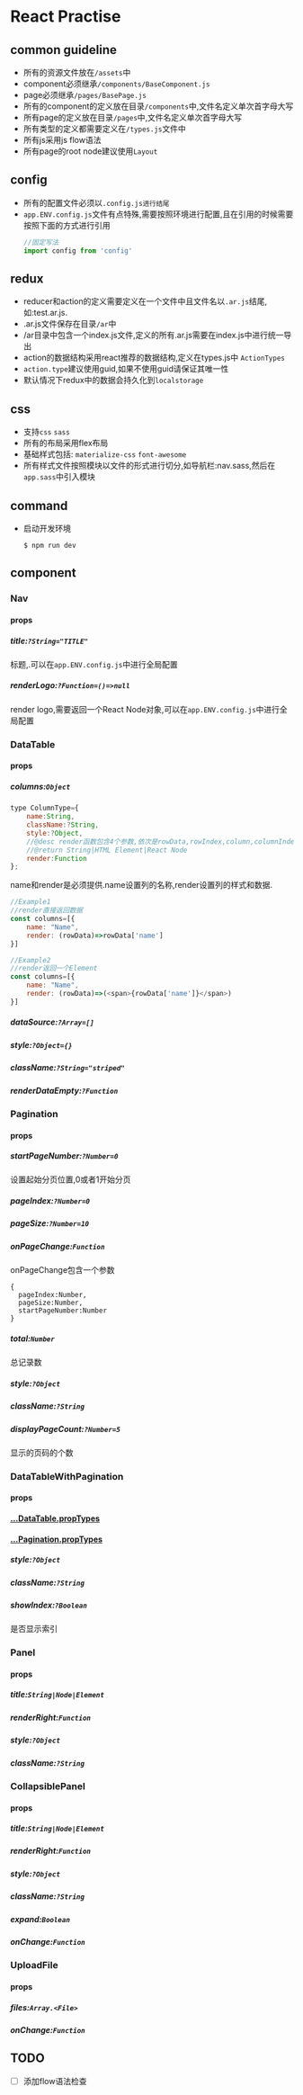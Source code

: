 # React Practise

## common guideline

* 所有的资源文件放在`/assets`中
* component必须继承`/components/BaseComponent.js`
* page必须继承`/pages/BasePage.js`
* 所有的component的定义放在目录`/components`中,文件名定义单次首字母大写
* 所有page的定义放在目录`/pages`中,文件名定义单次首字母大写
* 所有类型的定义都需要定义在`/types.js`文件中
* 所有js采用js flow语法
* 所有page的root node建议使用`Layout`

## config

* 所有的配置文件必须以`.config.js进行结尾`
* `app.ENV.config.js`文件有点特殊,需要按照环境进行配置,且在引用的时候需要按照下面的方式进行引用
    ```javascript
    //固定写法
    import config from 'config'
    ```

## redux

* reducer和action的定义需要定义在一个文件中且文件名以`.ar.js`结尾,如:test.ar.js.
* .ar.js文件保存在目录`/ar`中
* /ar目录中包含一个index.js文件,定义的所有.ar.js需要在index.js中进行统一导出
* action的数据结构采用react推荐的数据结构,定义在types.js中 `ActionTypes`
* `action.type`建议使用guid,如果不使用guid请保证其唯一性
* 默认情况下redux中的数据会持久化到`localstorage`

## css

* 支持`css` `sass`
* 所有的布局采用flex布局
* 基础样式包括: `materialize-css` `font-awesome`
* 所有样式文件按照模块以文件的形式进行切分,如导航栏:nav.sass,然后在`app.sass`中引入模块

## command

* 启动开发环境
    ```shell
    $ npm run dev
    ```

## component

### Nav

#### props

##### title:`?String="TITLE"`
标题,.可以在`app.ENV.config.js`中进行全局配置

##### renderLogo:`?Function=()=>null`
render logo,需要返回一个React Node对象,可以在`app.ENV.config.js`中进行全局配置

### DataTable

#### props

##### columns:`Object`
```javascript
type ColumnType={
	name:String,
	className:?String,
	style:?Object,
	//@desc render函数包含4个参数,依次是rowData,rowIndex,column,columnIndex
	//@return String|HTML Element|React Node
	render:Function
};
```
name和render是必须提供.name设置列的名称,render设置列的样式和数据.
```javascript
//Example1 
//render直接返回数据
const columns=[{
    name: "Name",
    render: (rowData)=>rowData['name']
}]

//Example2
//render返回一个Element
const columns=[{
    name: "Name",
    render: (rowData)=>(<span>{rowData['name']}</span>)
}]
```
##### dataSource:`?Array=[]`
##### style:`?Object={}`
##### className:`?String="striped"`
##### renderDataEmpty:`?Function`

### Pagination

#### props

##### startPageNumber:`?Number=0`
设置起始分页位置,0或者1开始分页

##### pageIndex:`?Number=0`
##### pageSize:`?Number=10`
##### onPageChange:`Function`
onPageChange包含一个参数
```type
{
  pageIndex:Number,
  pageSize:Number,
  startPageNumber:Number
}
```

##### total:`Number`
总记录数

##### style:`?Object`
##### className:`?String`
##### displayPageCount:`?Number=5`
显示的页码的个数

### DataTableWithPagination

#### props

#### [...DataTable.propTypes](#datatable)
#### [...Pagination.propTypes](#pagination)
##### style:`?Object`
##### className:`?String`
##### showIndex:`?Boolean`
是否显示索引

### Panel
#### props
##### title:`String|Node|Element`
##### renderRight:`Function`
##### style:`?Object`
##### className:`?String`

### CollapsiblePanel
#### props
##### title:`String|Node|Element`
##### renderRight:`Function`
##### style:`?Object`
##### className:`?String`
##### expand:`Boolean`
##### onChange:`Function`

### UploadFile
#### props
##### files:`Array.<File>`
##### onChange:`Function`

## TODO

- [ ] 添加flow语法检查
